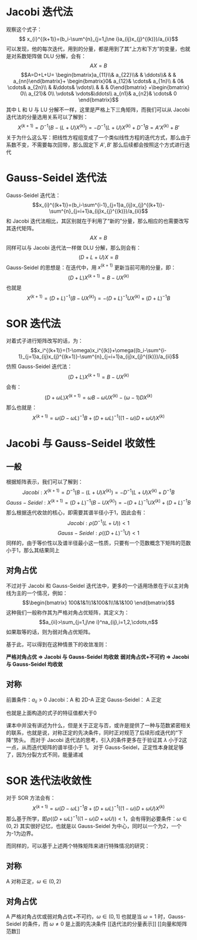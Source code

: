 # Jacobi 迭代法

观察这个式子：
$$
x_{i}^{(k+1)}=(b_i-\sum^{n}_{j=1,j\ne i}a_{ij}x_{j}^{(k)})/a_{ii}$$
可以发现，他的每次迭代，用到的分量，都是用到了其“上方和下方”的变量，也就是对系数矩阵做 DLU 分解，会有：
$$AX=B$$
$$A=D+L+U=
\begin{bmatrix}a_{11}\\& a_{22}\\& & \ddots\\& & & a_{nn}\end{bmatrix}+
\begin{bmatrix}0& a_{12}& \cdots& a_{1n}\\
& 0& \cdots& a_{2n}\\
& &\ddots& \vdots\\
& & & 0\end{bmatrix}
+\begin{bmatrix}
0\\
a_{21}& 0\\
\vdots& \vdots&\ddots\\
a_{n1}& a_{n2}& \cdots& 0
\end{bmatrix}$$
其中 L 和 U 与 LU 分解不一样，这里是严格上下三角矩阵，而我们可以从 Jacobi 迭代法的分量选用关系可以了解到：
$$X^{(k+1)}=D^{-1}(B-(L+U)X^{(k)})=-D^{-1}(L+U)X^{(k)}+D^{-1}B=A'X^{(k)}+B'$$
关于为什么这么写：把线性方程组变成了一个类似线性方程的迭代方式，那么由于系数不变，不需要每次回带，那么固定下 $A',B'$ 那么后续都会按照这个方式进行迭代

# Gauss-Seidel 迭代法

Gauss-Seidel 迭代法：
$$x_{i}^{(k+1)}=(b_i-\sum^{i-1}_{j=1}a_{ij}x_{j}^{(k+1)}-\sum^{n}_{j=i+1}a_{ij}x_{j}^{(k)})/a_{ii}$$
和 Jacobi 迭代法相比，其区别就在于利用了“新的”分量，那么相应的也需要改写其迭代矩阵。
$$AX=B$$
同样可以与 Jacobi 迭代法一样做 DLU 分解，那么则会有：
$$(D+L+U)X=B$$
Gauss-Seidel 的思想是：在迭代中，用 $x^{(k+1)}$ 更新当前可用的分量，即：
$$(D+L)X^{(k+1)}=B-UX^{(k)}$$
也就是$$X^{(k+1)}=(D+L)^{-1}(B-UX^{(k)})=-(D+L)^{-1}UX^{(k)}+(D+L)^{-1}B$$
# SOR 迭代法

对着式子进行矩阵改写的话，为：
$$x_i^{(k+1)}=(1-\omega)x_i^{(k)}+\omega((b_i-\sum^{i-1}_{j=1}a_{ij}x_{j}^{(k+1)}-\sum^{n}_{j=i+1}a_{ij}x_{j}^{(k)})/a_{ii}$$
仿照 Gauss-Seidel 迭代法：
$$(D+L)X^{(k+1)}=B-UX^{(k)}$$
会有：
$$(D+\omega L)X^{(k+1)}=\omega B-\omega UX^{(k)}-(\omega -1)DX^{(k)}$$
那么也就是：
$$X^{(k+1)}=\omega(D-\omega L)^{-1}B+(D+\omega L)^{-1}((1-\omega)D+\omega U)X^{(k)}$$
# Jacobi 与 Gauss-Seidel 收敛性

## 一般

根据矩阵表示，我们可以了解到：
$$Jacobi:X^{(k+1)}=D^{-1}(B-(L+U)X^{(k)})=-D^{-1}(L+U)X^{(k)}+D^{-1}B$$
$$Gauss-Seidel:X^{(k+1)}=(D+L)^{-1}(B-UX^{(k)})=-(D+L)^{-1}UX^{(k)}+(D+L)^{-1}B$$
那么根据迭代收敛的核心，即需要其谱半径小于1，因此会有：
$$Jacobi:\rho(D^{-1}(L+U))<1$$
$$Gauss-Seidel:\rho((D+L)^{-1}U)<1$$
同样的，由于等价性以及谱半径最小这一性质，只要有一个范数概念下矩阵的范数小于1，那么其结果同上

## 对角占优

不过对于 Jacobi 和 Gauss-Seidel 迭代法中，更多的一个适用场景在于以主对角线为主的一个情况，例如：
$$\begin{bmatrix}
100&1&1\\1&100&1\\1&1&100
\end{bmatrix}$$
这种我们一般称作其为严格对角占优矩阵，其定义为：
$$a_{ii}>\sum_{j=1,j\ne i}^na_{ij},i=1,2,\cdots,n$$
如果取等的话，则为弱对角占优矩阵。

基于此，可以得到在这种情景下的收敛准则：

**严格对角占优 $\Rightarrow$ Jacobi 与 Gauss-Seidel 均收敛**
**弱对角占优+不可约 $\Rightarrow$ Jacobi 与 Gauss-Seidel 均收敛**

## 对称

前置条件：$a_{ii}>0$
Jacobi：A 和 2D-A 正定
Gauss-Seidel： A 正定

也就是上面构造的式子的特征值都大于0

课本中并没有讲述为什么，但是关于正定与否，或许是提供了一种与范数紧密相关的联系，也就是说，对称正定的先决条件，同时正对规范了后续形成迭代的“下降”势头。
而对于 Jacobi 迭代法的思考，引入的条件更多在于验证其 $\lambda$ 小于2这一点，从而迭代矩阵的谱半径小于 1。
对于 Gauss-Seidel，正定性本身就足够了，因为分裂方式不同，能量递减

# SOR 迭代法收敛性

对于 SOR 方法会有：
$$X^{(k+1)}=\omega(D-\omega L)^{-1}B+(D+\omega L)^{-1}((1-\omega)D+\omega U)X^{(k)}$$
那么基于所学，即$\rho((D+\omega L)^{-1}((1-\omega)D+\omega U))<1$，会有得到必要条件：$\omega\in(0,2)$
其实很好记忆，也就是以 Gauss-Seidel 为中心，同时以一个为2，一个为-1为边界。

而同样的，可以基于上述两个特殊矩阵来进行特殊情况的研究：

## 对称

A 对称正定，$\omega\in(0,2)$

## 对角占优

A 严格对角占优或弱对角占优+不可约，$\omega\in(0,1]$
也就是当 $\omega=1$ 时，Gauss-Seidel 的条件，而 $\omega\ne0$ 是上面的先决条件
[[迭代法的分量表示]]
[[向量和矩阵范数]]
